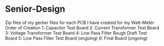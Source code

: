 # Senior-Design

Zip files of my gerber files for each PCB I have created for my Watt-Meter
  Order of Creation
    1: Capacitor Test Board
    2: Current Transformer Test Board
    3: Voltage Transformer Test Board
    4: Low Pass Filter Rough Draft Test Board
    5: Low Pass Filter Test Board (ongoing)
    6: Final Board (ongoing)
